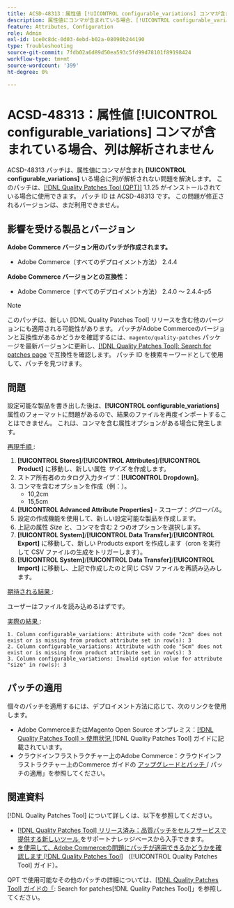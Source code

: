 ```yaml
---
title: ACSD-48313：属性値 [!UICONTROL configurable_variations] コンマが含まれている場合、列は解析されません
description: 属性値にコンマが含まれている場合、[!UICONTROL configurable_variations] 列が解析されないAdobe Commerceの問題を修正するために、ACSD-48313 パッチを適用してください。
feature: Attributes, Configuration
role: Admin
exl-id: 1ce0c8dc-0d03-4ebd-b02a-08090b244190
type: Troubleshooting
source-git-commit: 7fdb02a6d89d50ea593c5fd99d78101f89198424
workflow-type: tm+mt
source-wordcount: '399'
ht-degree: 0%

---
```


# ACSD-48313：属性値 **[!UICONTROL configurable_variations]** コンマが含まれている場合、列は解析されません

ACSD-48313 パッチは、属性値にコンマが含まれ **[!UICONTROL configurable_variations]** いる場合に列が解析されない問題を解決します。 このパッチは、[[!DNL Quality Patches Tool (QPT)]](https://experienceleague.adobe.com/en/docs/commerce-operations/tools/quality-patches-tool/quality-patches-tool-to-self-serve-quality-patches) 1.1.25 がインストールされている場合に使用できます。 パッチ ID は ACSD-48313 です。 この問題が修正されるバージョンは、まだ利用できません。

## 影響を受ける製品とバージョン

**Adobe Commerce バージョン用のパッチが作成されます。**
* Adobe Commerce（すべてのデプロイメント方法） 2.4.4

**Adobe Commerce バージョンとの互換性：**
* Adobe Commerce（すべてのデプロイメント方法） 2.4.0 ～ 2.4.4-p5

>[!NOTE]
>
>このパッチは、新しい [!DNL Quality Patches Tool] リリースを含む他のバージョンにも適用される可能性があります。 パッチがAdobe Commerceのバージョンと互換性があるかどうかを確認するには、`magento/quality-patches` パッケージを最新バージョンに更新し、[[!DNL Quality Patches Tool]: Search for patches page](https://experienceleague.adobe.com/tools/commerce-quality-patches/index.html) で互換性を確認します。 パッチ ID を検索キーワードとして使用して、パッチを見つけます。

## 問題

設定可能な製品を書き出した後は、**[!UICONTROL configurable_variations]** 属性のフォーマットに問題があるので、結果のファイルを再度インポートすることはできません。 これは、コンマを含む属性オプションがある場合に発生します。

<u> 再現手順 </u>:

1. **[!UICONTROL Stores]**/**[!UICONTROL Attributes]**/**[!UICONTROL Product]** に移動し、新しい属性 _サイズ_ を作成します。
1. ストア所有者のカタログ入力タイプ：**[!UICONTROL Dropdown]**。
1. コンマを含むオプションを作成（例：）。
   * 10,2cm
   * 15,5cm
1. **[!UICONTROL Advanced Attribute Properties]** - スコープ：_グローバル_。
1. 設定の作成機能を使用して、新しい設定可能な製品を作成します。
1. 上記の属性 _Size_ と、コンマを含む 2 つのオプションを選択します。
1. **[!UICONTROL System]**/**[!UICONTROL Data Transfer]**/**[!UICONTROL Export]** に移動して、新しい Products export を作成します（cron を実行して CSV ファイルの生成をトリガーします）。
1. **[!UICONTROL System]**/**[!UICONTROL Data Transfer]**/**[!UICONTROL Import]** に移動し、上記で作成したのと同じ CSV ファイルを再読み込みします。

<u> 期待される結果 </u>:

ユーザーはファイルを読み込めるはずです。

<u> 実際の結果 </u>:

```
1. Column configurable_variations: Attribute with code "2cm" does not exist or is missing from product attribute set in row(s): 3
2. Column configurable_variations: Attribute with code "5cm" does not exist or is missing from product attribute set in row(s): 3
3. Column configurable_variations: Invalid option value for attribute "size" in row(s): 3
```

## パッチの適用

個々のパッチを適用するには、デプロイメント方法に応じて、次のリンクを使用します。

* Adobe CommerceまたはMagento Open Source オンプレミス：[[!DNL Quality Patches Tool] > 使用状況 ](/help/tools/quality-patches-tool/usage.md)[!DNL Quality Patches Tool] ガイドに記載されています。
* クラウドインフラストラクチャー上のAdobe Commerce：クラウドインフラストラクチャー上のCommerce ガイドの [ アップグレードとパッチ ](https://experienceleague.adobe.com/docs/commerce-cloud-service/user-guide/develop/upgrade/apply-patches.html)/ パッチの適用」を参照してください。


## 関連資料

[!DNL Quality Patches Tool] について詳しくは、以下を参照してください。

* [[!DNL Quality Patches Tool]  リリース済み：品質パッチをセルフサービスで提供する新しいツール ](https://experienceleague.adobe.com/en/docs/commerce-operations/tools/quality-patches-tool/quality-patches-tool-to-self-serve-quality-patches) をサポートナレッジベースから入手できます。
* [ を使用して、Adobe Commerceの問題にパッチが適用できるかどうかを確認します  [!DNL Quality Patches Tool]](/help/tools/quality-patches-tool/patches-available-in-qpt/check-patch-for-magento-issue-with-magento-quality-patches.md) （[!UICONTROL Quality Patches Tool] ガイド）。


QPT で使用可能なその他のパッチの詳細については、[[!DNL Quality Patches Tool] ガイドの「](https://experienceleague.adobe.com/tools/commerce-quality-patches/index.html): Search for patches[!DNL Quality Patches Tool]」を参照してください。
